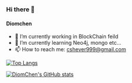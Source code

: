 ### Hi there 👋

<!--
**Diomchen/Diomchen** is a ✨ _special_ ✨ repository because its `README.md` (this file) appears on your GitHub profile.

Here are some ideas to get you started:

- 🔭 I’m currently working on ...
- 🌱 I’m currently learning ...
- 👯 I’m looking to collaborate on ...
- 🤔 I’m looking for help with ...
- 💬 Ask me about ...
- 📫 How to reach me: ...
- 😄 Pronouns: ...
- ⚡ Fun fact: ...
-->
#### Diomchen
- 🔭 I’m currently working in BlockChain feild
- 🌱 I’m currently learning Neo4j, mongo etc...
- 📫 How to reach me: cshever999@gmail.com

[![Top Langs](https://github-readme-stats.vercel.app/api/top-langs/?username=Diomchen&layout=compact&show_icons=true&theme=highcontrast)](https://github.com/Diomchen/github-readme-stats)

[![DiomChen's GitHub stats](https://github-readme-stats.vercel.app/api?username=Diomchen&show_icons=true&theme=highcontrast)](https://github.com/Diomchen/github-readme-stats)





